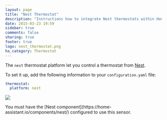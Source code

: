 ```yaml
---
layout: page
title: "Nest Thermostat"
description: "Instructions how to integrate Nest thermostats within Home Assistant."
date: 2015-03-23 19:59
sidebar: true
comments: false
sharing: true
footer: true
logo: nest_thermostat.png
ha_category: Thermostat
---
```



The `nest` thermostat platform let you control a thermostat from [Nest](https://nest.com).

To set it up, add the following information to your `configuration.yaml` file:

```yaml
thermostat:
  platform: nest
```

<p class='img'>
  <img src='{{site_root}}/images/screenshots/nest-thermostat-card.png' />
</p>

<p class='note'>You must have the [Nest component](https://home-assistant.io/components/nest/) configured to use this sensor.</p>
